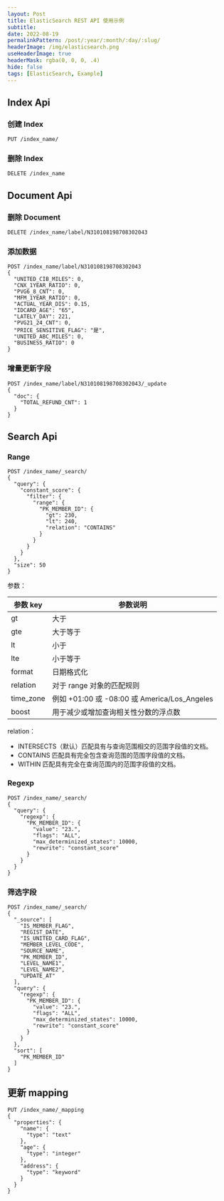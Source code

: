 ```yaml
---
layout: Post
title: ElasticSearch REST API 使用示例
subtitle: 
date: 2022-08-19
permalinkPattern: /post/:year/:month/:day/:slug/
headerImage: /img/elasticsearch.png
useHeaderImage: true
headerMask: rgba(0, 0, 0, .4)
hide: false
tags: [ElasticSearch, Example]
---
```


## Index Api

### 创建 Index

```http
PUT /index_name/
```

### 删除 Index

```http
DELETE /index_name
```

## Document Api

### 删除 Document

```http
DELETE /index_name/label/N310108198708302043
```

### 添加数据

```http
POST /index_name/label/N310108198708302043
{
  "UNITED_CIB_MILES": 0,
  "CNX_1YEAR_RATIO": 0,
  "PVG6_8_CNT": 0,
  "MFM_1YEAR_RATIO": 0,
  "ACTUAL_YEAR_DIS": 0.15,
  "IDCARD_AGE": "65",
  "LATELY_DAY": 221,
  "PVG21_24_CNT": 0,
  "PRICE_SENSITIVE_FLAG": "是",
  "UNITED_ABC_MILES": 0,
  "BUSINESS_RATIO": 0
}
```

### 增量更新字段

```http
POST /index_name/label/N310108198708302043/_update
{
  "doc": {
    "TOTAL_REFUND_CNT": 1
  }
}
```

## Search Api

### Range

```http
POST /index_name/_search/
{
  "query": {
    "constant_score": {
      "filter": {
        "range": {
          "PK_MEMBER_ID": {
            "gt": 230,
            "lt": 240,
            "relation": "CONTAINS"
          }
        }
      }
    }
  },
  "size": 50
}
```

参数：

| 参数 key  | 参数说明                                     |
| --------- | -------------------------------------------- |
| gt        | 大于                                         |
| gte       | 大于等于                                     |
| lt        | 小于                                         |
| lte       | 小于等于                                     |
| format    | 日期格式化                                   |
| relation  | 对于 range 对象的匹配规则                    |
| time_zone | 例如 +01:00 或 -08:00 或 America/Los_Angeles |
| boost     | 用于减少或增加查询相关性分数的浮点数         |

relation：

- INTERSECTS（默认）匹配具有与查询范围相交的范围字段值的文档。
- CONTAINS 匹配具有完全包含查询范围的范围字段值的文档。
- WITHIN 匹配具有完全在查询范围内的范围字段值的文档。

### Regexp

```http
POST /index_name/_search/
{
  "query": {
    "regexp": {
      "PK_MEMBER_ID": {
        "value": "23.",
        "flags": "ALL",
        "max_determinized_states": 10000,
        "rewrite": "constant_score"
      }
    }
  }
}
```

### 筛选字段

```http
POST /index_name/_search/
{
  "_source": [
    "IS_MEMBER_FLAG",
    "REGIST_DATE",
    "IS_UNITED_CARD_FLAG",
    "MEMBER_LEVEL_CODE",
    "SOURCE_NAME",
    "PK_MEMBER_ID",
    "LEVEL_NAME1",
    "LEVEL_NAME2",
    "UPDATE_AT"
  ],
  "query": {
    "regexp": {
      "PK_MEMBER_ID": {
        "value": "23.",
        "flags": "ALL",
        "max_determinized_states": 10000,
        "rewrite": "constant_score"
      }
    }
  },
  "sort": [
    "PK_MEMBER_ID"
  ]
}
```

## 更新 mapping

```http
PUT /index_name/_mapping
{
  "properties": {
    "name": {
      "type": "text"
    },
    "age": {
      "type": "integer"
    },
    "address": {
      "type": "keyword"
    }
  }
}
```



